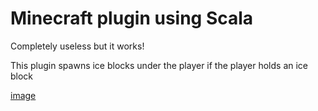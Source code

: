 # Minecraft plugin using Scala
Completely useless but it works!

This plugin spawns ice blocks under the player if the player holds an ice block

[image]("https://github.com/JavaDevMC/images/blob/main/Bild_2022-12-26_202100125.png?raw=true")
